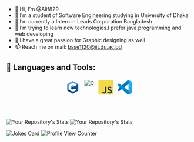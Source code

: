 - 👋 Hi, I’m @Alif829
- 👀 I’m a student of Software Engineering studying in University of Dhaka
- 🌱 I’m currently a Intern in Leads Corporation Bangladesh
- 💞️ I’m trying to learn new technologies.I prefer java programming and web developing
- 🌱 I have a great passion for Graphic designing as well
- 📫 Reach me on mail: bsse1120@iit.du.ac.bd

## 🧰 Languages and Tools:
<p align="center">
<img src="https://raw.githubusercontent.com/github/explore/80688e429a7d4ef2fca1e82350fe8e3517d3494d/topics/c/c.png" alt="C" height="40" style="vertical-align:top; margin:4px">
  <img src="https://raw.githubusercontent.com/github/explore/80688e429a7d4ef2fca1e82350fe8e3517d3494d/topics/c++/c++.png" alt="C" height="40" style="vertical-align:top; margin:4px">
<img src="https://raw.githubusercontent.com/github/explore/80688e429a7d4ef2fca1e82350fe8e3517d3494d/topics/javascript/javascript.png" alt="Javascript" height="40" style="vertical-align:top; margin:4px">
<img src="https://raw.githubusercontent.com/github/explore/80688e429a7d4ef2fca1e82350fe8e3517d3494d/topics/visual-studio-code/visual-studio-code.png" alt="VS Code" height="40" style="vertical-align:top; margin:4px">
</p>
<br>
<br>

![Your Repository's Stats](https://github-readme-stats.vercel.app/api?username=Alif829&show_icons=true)
![Your Repository's Stats](https://github-readme-stats.vercel.app/api/top-langs/?username=Alif829&theme=blue-green)
<!-- ![GitHub Contributors Image](https://contrib.rocks/image?repo=Alif829/Alif829) -->
![Jokes Card](https://readme-jokes.vercel.app/api)
![Profile View Counter](https://komarev.com/ghpvc/?username=Alif829)
<!---
Alif829/Alif829 is a ✨ special ✨ repository because its `README.md` (this file) appears on your GitHub profile.
You can click the Preview link to take a look at your changes.
--->
